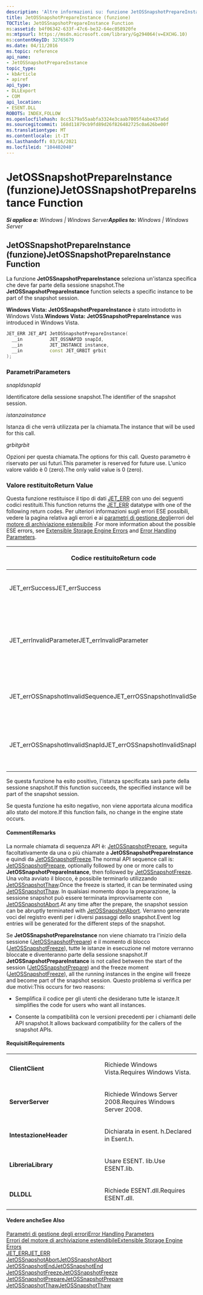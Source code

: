 ```yaml
---
description: 'Altre informazioni su: funzione JetOSSnapshotPrepareInstance'
title: JetOSSnapshotPrepareInstance (funzione)
TOCTitle: JetOSSnapshotPrepareInstance Function
ms:assetid: b4f06342-633f-47c6-be32-64ec058920fe
ms:mtpsurl: https://msdn.microsoft.com/library/Gg294064(v=EXCHG.10)
ms:contentKeyID: 32765679
ms.date: 04/11/2016
ms.topic: reference
api_name:
- JetOSSnapshotPrepareInstance
topic_type:
- kbArticle
- apiref
api_type:
- DLLExport
- COM
api_location:
- ESENT.DLL
ROBOTS: INDEX,FOLLOW
ms.openlocfilehash: 8cc5179a55aabfa3324e3caab7005f4abe437a6d
ms.sourcegitcommit: 168d11879cb9fd89d26f826482725c0a626be00f
ms.translationtype: MT
ms.contentlocale: it-IT
ms.lasthandoff: 03/16/2021
ms.locfileid: "104402040"
---
```

# <a name="jetossnapshotprepareinstance-function"></a><span data-ttu-id="b4b86-103">JetOSSnapshotPrepareInstance (funzione)</span><span class="sxs-lookup"><span data-stu-id="b4b86-103">JetOSSnapshotPrepareInstance Function</span></span>


<span data-ttu-id="b4b86-104">_**Si applica a:** Windows | Windows Server_</span><span class="sxs-lookup"><span data-stu-id="b4b86-104">_**Applies to:** Windows | Windows Server_</span></span>

## <a name="jetossnapshotprepareinstance-function"></a><span data-ttu-id="b4b86-105">JetOSSnapshotPrepareInstance (funzione)</span><span class="sxs-lookup"><span data-stu-id="b4b86-105">JetOSSnapshotPrepareInstance Function</span></span>

<span data-ttu-id="b4b86-106">La funzione **JetOSSnapshotPrepareInstance** seleziona un'istanza specifica che deve far parte della sessione snapshot.</span><span class="sxs-lookup"><span data-stu-id="b4b86-106">The **JetOSSnapshotPrepareInstance** function selects a specific instance to be part of the snapshot session.</span></span>

<span data-ttu-id="b4b86-107">**Windows Vista:** **JetOSSnapshotPrepareInstance** è stato introdotto in Windows Vista.</span><span class="sxs-lookup"><span data-stu-id="b4b86-107">**Windows Vista:** **JetOSSnapshotPrepareInstance** was introduced in Windows Vista.</span></span>

```cpp
JET_ERR JET_API JetOSSnapshotPrepareInstance(
  __in          JET_OSSNAPID snapId,
  __in          JET_INSTANCE instance,
  __in          const JET_GRBIT grbit
);
```

### <a name="parameters"></a><span data-ttu-id="b4b86-108">Parametri</span><span class="sxs-lookup"><span data-stu-id="b4b86-108">Parameters</span></span>

<span data-ttu-id="b4b86-109">*snapId*</span><span class="sxs-lookup"><span data-stu-id="b4b86-109">*snapId*</span></span>

<span data-ttu-id="b4b86-110">Identificatore della sessione snapshot.</span><span class="sxs-lookup"><span data-stu-id="b4b86-110">The identifier of the snapshot session.</span></span>

<span data-ttu-id="b4b86-111">*istanza*</span><span class="sxs-lookup"><span data-stu-id="b4b86-111">*instance*</span></span>

<span data-ttu-id="b4b86-112">Istanza di che verrà utilizzata per la chiamata.</span><span class="sxs-lookup"><span data-stu-id="b4b86-112">The instance that will be used for this call.</span></span>

<span data-ttu-id="b4b86-113">*grbit*</span><span class="sxs-lookup"><span data-stu-id="b4b86-113">*grbit*</span></span>

<span data-ttu-id="b4b86-114">Opzioni per questa chiamata.</span><span class="sxs-lookup"><span data-stu-id="b4b86-114">The options for this call.</span></span> <span data-ttu-id="b4b86-115">Questo parametro è riservato per usi futuri.</span><span class="sxs-lookup"><span data-stu-id="b4b86-115">This parameter is reserved for future use.</span></span> <span data-ttu-id="b4b86-116">L'unico valore valido è 0 (zero).</span><span class="sxs-lookup"><span data-stu-id="b4b86-116">The only valid value is 0 (zero).</span></span>

### <a name="return-value"></a><span data-ttu-id="b4b86-117">Valore restituito</span><span class="sxs-lookup"><span data-stu-id="b4b86-117">Return Value</span></span>

<span data-ttu-id="b4b86-118">Questa funzione restituisce il tipo di dati [JET_ERR](./jet-err.md) con uno dei seguenti codici restituiti.</span><span class="sxs-lookup"><span data-stu-id="b4b86-118">This function returns the [JET_ERR](./jet-err.md) datatype with one of the following return codes.</span></span> <span data-ttu-id="b4b86-119">Per ulteriori informazioni sugli errori ESE possibili, vedere la pagina relativa agli errori e ai [parametri di gestione degli](./error-handling-parameters.md)errori del [motore di archiviazione estensibile](./extensible-storage-engine-errors.md) .</span><span class="sxs-lookup"><span data-stu-id="b4b86-119">For more information about the possible ESE errors, see [Extensible Storage Engine Errors](./extensible-storage-engine-errors.md) and [Error Handling Parameters](./error-handling-parameters.md).</span></span>

<table>
<colgroup>
<col style="width: 50%" />
<col style="width: 50%" />
</colgroup>
<thead>
<tr class="header">
<th><p><span data-ttu-id="b4b86-120">Codice restituito</span><span class="sxs-lookup"><span data-stu-id="b4b86-120">Return code</span></span></p></th>
<th><p><span data-ttu-id="b4b86-121">Descrizione</span><span class="sxs-lookup"><span data-stu-id="b4b86-121">Description</span></span></p></th>
</tr>
</thead>
<tbody>
<tr class="odd">
<td><p><span data-ttu-id="b4b86-122">JET_errSuccess</span><span class="sxs-lookup"><span data-stu-id="b4b86-122">JET_errSuccess</span></span></p></td>
<td><p><span data-ttu-id="b4b86-123">Operazione riuscita.</span><span class="sxs-lookup"><span data-stu-id="b4b86-123">The operation completed successfully.</span></span></p></td>
</tr>
<tr class="even">
<td><p><span data-ttu-id="b4b86-124">JET_errInvalidParameter</span><span class="sxs-lookup"><span data-stu-id="b4b86-124">JET_errInvalidParameter</span></span></p></td>
<td><p><span data-ttu-id="b4b86-125">Il puntatore di ID snapshot è <strong>null</strong> o il parametro <em>grbit</em> non è valido.</span><span class="sxs-lookup"><span data-stu-id="b4b86-125">The snapshot id pointer is <strong>NULL</strong> or the <em>grbit</em> parameter is invalid.</span></span></p></td>
</tr>
<tr class="odd">
<td><p><span data-ttu-id="b4b86-126">JET_errOSSnapshotInvalidSequence</span><span class="sxs-lookup"><span data-stu-id="b4b86-126">JET_errOSSnapshotInvalidSequence</span></span></p></td>
<td><p><span data-ttu-id="b4b86-127">Una sessione snapshot è già in corso.</span><span class="sxs-lookup"><span data-stu-id="b4b86-127">A snapshot session is already in progress.</span></span></p></td>
</tr>
<tr class="even">
<td><p><span data-ttu-id="b4b86-128">JET_errOSSnapshotInvalidSnapId</span><span class="sxs-lookup"><span data-stu-id="b4b86-128">JET_errOSSnapshotInvalidSnapId</span></span></p></td>
<td><p><span data-ttu-id="b4b86-129">Identificatore per la sessione snapshot non valido.</span><span class="sxs-lookup"><span data-stu-id="b4b86-129">The identifier for the snapshot session is not valid.</span></span></p></td>
</tr>
</tbody>
</table>


<span data-ttu-id="b4b86-130">Se questa funzione ha esito positivo, l'istanza specificata sarà parte della sessione snapshot.</span><span class="sxs-lookup"><span data-stu-id="b4b86-130">If this function succeeds, the specified instance will be part of the snapshot session.</span></span>

<span data-ttu-id="b4b86-131">Se questa funzione ha esito negativo, non viene apportata alcuna modifica allo stato del motore.</span><span class="sxs-lookup"><span data-stu-id="b4b86-131">If this function fails, no change in the engine state occurs.</span></span>

#### <a name="remarks"></a><span data-ttu-id="b4b86-132">Commenti</span><span class="sxs-lookup"><span data-stu-id="b4b86-132">Remarks</span></span>

<span data-ttu-id="b4b86-133">La normale chiamata di sequenza API è: [JetOSSnapshotPrepare](./jetossnapshotprepare-function.md), seguita facoltativamente da una o più chiamate a **JetOSSnapshotPrepareInstance** e quindi da [JetOSSnapshotFreeze](./jetossnapshotfreeze-function.md).</span><span class="sxs-lookup"><span data-stu-id="b4b86-133">The normal API sequence call is: [JetOSSnapshotPrepare](./jetossnapshotprepare-function.md), optionally followed by one or more calls to **JetOSSnapshotPrepareInstance**, then followed by [JetOSSnapshotFreeze](./jetossnapshotfreeze-function.md).</span></span> <span data-ttu-id="b4b86-134">Una volta avviato il blocco, è possibile terminarlo utilizzando [JetOSSnapshotThaw](./jetossnapshotthaw-function.md).</span><span class="sxs-lookup"><span data-stu-id="b4b86-134">Once the freeze is started, it can be terminated using [JetOSSnapshotThaw](./jetossnapshotthaw-function.md).</span></span> <span data-ttu-id="b4b86-135">In qualsiasi momento dopo la preparazione, la sessione snapshot può essere terminata improvvisamente con [JetOSSnapshotAbort](./jetossnapshotabort-function.md).</span><span class="sxs-lookup"><span data-stu-id="b4b86-135">At any time after the prepare, the snapshot session can be abruptly terminated with [JetOSSnapshotAbort](./jetossnapshotabort-function.md).</span></span> <span data-ttu-id="b4b86-136">Verranno generate voci del registro eventi per i diversi passaggi dello snapshot.</span><span class="sxs-lookup"><span data-stu-id="b4b86-136">Event log entries will be generated for the different steps of the snapshot.</span></span>

<span data-ttu-id="b4b86-137">Se **JetOSSnapshotPrepareInstance** non viene chiamato tra l'inizio della sessione ([JetOSSnapshotPrepare](./jetossnapshotprepare-function.md)) e il momento di blocco ([JetOSSnapshotFreeze](./jetossnapshotfreeze-function.md)), tutte le istanze in esecuzione nel motore verranno bloccate e diventeranno parte della sessione snapshot.</span><span class="sxs-lookup"><span data-stu-id="b4b86-137">If **JetOSSnapshotPrepareInstance** is not called between the start of the session ([JetOSSnapshotPrepare](./jetossnapshotprepare-function.md)) and the freeze moment ([JetOSSnapshotFreeze](./jetossnapshotfreeze-function.md)), all the running instances in the engine will freeze and become part of the snapshot session.</span></span> <span data-ttu-id="b4b86-138">Questo problema si verifica per due motivi:</span><span class="sxs-lookup"><span data-stu-id="b4b86-138">This occurs for two reasons:</span></span>

  - <span data-ttu-id="b4b86-139">Semplifica il codice per gli utenti che desiderano tutte le istanze.</span><span class="sxs-lookup"><span data-stu-id="b4b86-139">It simplifies the code for users who want all instances.</span></span>

  - <span data-ttu-id="b4b86-140">Consente la compatibilità con le versioni precedenti per i chiamanti delle API snapshot.</span><span class="sxs-lookup"><span data-stu-id="b4b86-140">It allows backward compatibility for the callers of the snapshot APIs.</span></span>

#### <a name="requirements"></a><span data-ttu-id="b4b86-141">Requisiti</span><span class="sxs-lookup"><span data-stu-id="b4b86-141">Requirements</span></span>

<table>
<colgroup>
<col style="width: 50%" />
<col style="width: 50%" />
</colgroup>
<tbody>
<tr class="odd">
<td><p><span data-ttu-id="b4b86-142"><strong>Client</strong></span><span class="sxs-lookup"><span data-stu-id="b4b86-142"><strong>Client</strong></span></span></p></td>
<td><p><span data-ttu-id="b4b86-143">Richiede Windows Vista.</span><span class="sxs-lookup"><span data-stu-id="b4b86-143">Requires Windows Vista.</span></span></p></td>
</tr>
<tr class="even">
<td><p><span data-ttu-id="b4b86-144"><strong>Server</strong></span><span class="sxs-lookup"><span data-stu-id="b4b86-144"><strong>Server</strong></span></span></p></td>
<td><p><span data-ttu-id="b4b86-145">Richiede Windows Server 2008.</span><span class="sxs-lookup"><span data-stu-id="b4b86-145">Requires Windows Server 2008.</span></span></p></td>
</tr>
<tr class="odd">
<td><p><span data-ttu-id="b4b86-146"><strong>Intestazione</strong></span><span class="sxs-lookup"><span data-stu-id="b4b86-146"><strong>Header</strong></span></span></p></td>
<td><p><span data-ttu-id="b4b86-147">Dichiarata in esent. h.</span><span class="sxs-lookup"><span data-stu-id="b4b86-147">Declared in Esent.h.</span></span></p></td>
</tr>
<tr class="even">
<td><p><span data-ttu-id="b4b86-148"><strong>Libreria</strong></span><span class="sxs-lookup"><span data-stu-id="b4b86-148"><strong>Library</strong></span></span></p></td>
<td><p><span data-ttu-id="b4b86-149">Usare ESENT. lib.</span><span class="sxs-lookup"><span data-stu-id="b4b86-149">Use ESENT.lib.</span></span></p></td>
</tr>
<tr class="odd">
<td><p><span data-ttu-id="b4b86-150"><strong>DLL</strong></span><span class="sxs-lookup"><span data-stu-id="b4b86-150"><strong>DLL</strong></span></span></p></td>
<td><p><span data-ttu-id="b4b86-151">Richiede ESENT.dll.</span><span class="sxs-lookup"><span data-stu-id="b4b86-151">Requires ESENT.dll.</span></span></p></td>
</tr>
</tbody>
</table>


#### <a name="see-also"></a><span data-ttu-id="b4b86-152">Vedere anche</span><span class="sxs-lookup"><span data-stu-id="b4b86-152">See Also</span></span>

[<span data-ttu-id="b4b86-153">Parametri di gestione degli errori</span><span class="sxs-lookup"><span data-stu-id="b4b86-153">Error Handling Parameters</span></span>](./error-handling-parameters.md)  
[<span data-ttu-id="b4b86-154">Errori del motore di archiviazione estendibile</span><span class="sxs-lookup"><span data-stu-id="b4b86-154">Extensible Storage Engine Errors</span></span>](./extensible-storage-engine-errors.md)  
[<span data-ttu-id="b4b86-155">JET_ERR</span><span class="sxs-lookup"><span data-stu-id="b4b86-155">JET_ERR</span></span>](./jet-err.md)  
[<span data-ttu-id="b4b86-156">JetOSSnapshotAbort</span><span class="sxs-lookup"><span data-stu-id="b4b86-156">JetOSSnapshotAbort</span></span>](./jetossnapshotabort-function.md)  
[<span data-ttu-id="b4b86-157">JetOSSnapshotEnd</span><span class="sxs-lookup"><span data-stu-id="b4b86-157">JetOSSnapshotEnd</span></span>](./jetossnapshotend-function.md)  
[<span data-ttu-id="b4b86-158">JetOSSnapshotFreeze</span><span class="sxs-lookup"><span data-stu-id="b4b86-158">JetOSSnapshotFreeze</span></span>](./jetossnapshotfreeze-function.md)  
[<span data-ttu-id="b4b86-159">JetOSSnapshotPrepare</span><span class="sxs-lookup"><span data-stu-id="b4b86-159">JetOSSnapshotPrepare</span></span>](./jetossnapshotprepare-function.md)  
[<span data-ttu-id="b4b86-160">JetOSSnapshotThaw</span><span class="sxs-lookup"><span data-stu-id="b4b86-160">JetOSSnapshotThaw</span></span>](./jetossnapshotthaw-function.md)
